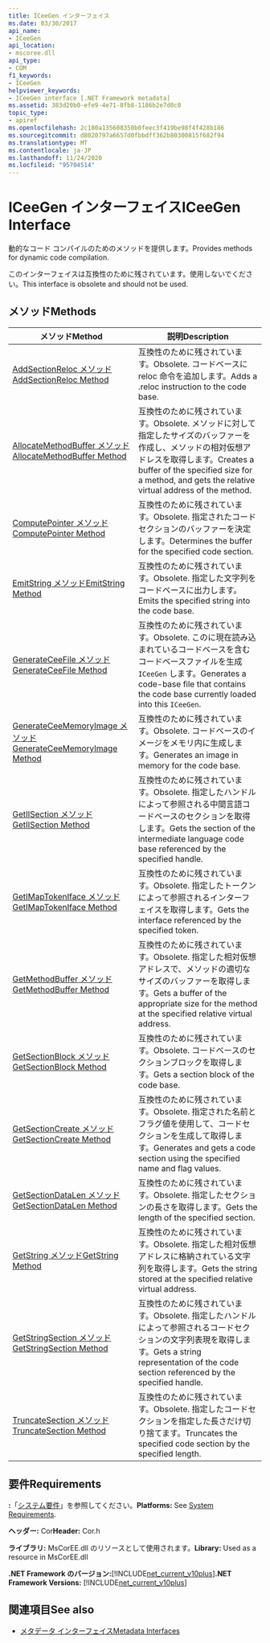 ```yaml
---
title: ICeeGen インターフェイス
ms.date: 03/30/2017
api_name:
- ICeeGen
api_location:
- mscoree.dll
api_type:
- COM
f1_keywords:
- ICeeGen
helpviewer_keywords:
- ICeeGen interface [.NET Framework metadata]
ms.assetid: 383d20b0-efe9-4e71-8fb8-1186b2e7d0c0
topic_type:
- apiref
ms.openlocfilehash: 2c180a135608350b0feec3f419be98f4f428b186
ms.sourcegitcommit: d8020797a6657d0fbbdff362b80300815f682f94
ms.translationtype: MT
ms.contentlocale: ja-JP
ms.lasthandoff: 11/24/2020
ms.locfileid: "95704514"
---
```

# <a name="iceegen-interface"></a><span data-ttu-id="d755c-102">ICeeGen インターフェイス</span><span class="sxs-lookup"><span data-stu-id="d755c-102">ICeeGen Interface</span></span>

<span data-ttu-id="d755c-103">動的なコード コンパイルのためのメソッドを提供します。</span><span class="sxs-lookup"><span data-stu-id="d755c-103">Provides methods for dynamic code compilation.</span></span>  
  
 <span data-ttu-id="d755c-104">このインターフェイスは互換性のために残されています。使用しないでください。</span><span class="sxs-lookup"><span data-stu-id="d755c-104">This interface is obsolete and should not be used.</span></span>  
  
## <a name="methods"></a><span data-ttu-id="d755c-105">メソッド</span><span class="sxs-lookup"><span data-stu-id="d755c-105">Methods</span></span>  
  
|<span data-ttu-id="d755c-106">メソッド</span><span class="sxs-lookup"><span data-stu-id="d755c-106">Method</span></span>|<span data-ttu-id="d755c-107">説明</span><span class="sxs-lookup"><span data-stu-id="d755c-107">Description</span></span>|  
|------------|-----------------|  
|[<span data-ttu-id="d755c-108">AddSectionReloc メソッド</span><span class="sxs-lookup"><span data-stu-id="d755c-108">AddSectionReloc Method</span></span>](iceegen-addsectionreloc-method.md)|<span data-ttu-id="d755c-109">互換性のために残されています。</span><span class="sxs-lookup"><span data-stu-id="d755c-109">Obsolete.</span></span> <span data-ttu-id="d755c-110">コードベースに reloc 命令を追加します。</span><span class="sxs-lookup"><span data-stu-id="d755c-110">Adds a .reloc instruction to the code base.</span></span>|  
|[<span data-ttu-id="d755c-111">AllocateMethodBuffer メソッド</span><span class="sxs-lookup"><span data-stu-id="d755c-111">AllocateMethodBuffer Method</span></span>](iceegen-allocatemethodbuffer-method.md)|<span data-ttu-id="d755c-112">互換性のために残されています。</span><span class="sxs-lookup"><span data-stu-id="d755c-112">Obsolete.</span></span> <span data-ttu-id="d755c-113">メソッドに対して指定したサイズのバッファーを作成し、メソッドの相対仮想アドレスを取得します。</span><span class="sxs-lookup"><span data-stu-id="d755c-113">Creates a buffer of the specified size for a method, and gets the relative virtual address of the method.</span></span>|  
|[<span data-ttu-id="d755c-114">ComputePointer メソッド</span><span class="sxs-lookup"><span data-stu-id="d755c-114">ComputePointer Method</span></span>](iceegen-computepointer-method.md)|<span data-ttu-id="d755c-115">互換性のために残されています。</span><span class="sxs-lookup"><span data-stu-id="d755c-115">Obsolete.</span></span> <span data-ttu-id="d755c-116">指定されたコードセクションのバッファーを決定します。</span><span class="sxs-lookup"><span data-stu-id="d755c-116">Determines the buffer for the specified code section.</span></span>|  
|[<span data-ttu-id="d755c-117">EmitString メソッド</span><span class="sxs-lookup"><span data-stu-id="d755c-117">EmitString Method</span></span>](iceegen-emitstring-method.md)|<span data-ttu-id="d755c-118">互換性のために残されています。</span><span class="sxs-lookup"><span data-stu-id="d755c-118">Obsolete.</span></span> <span data-ttu-id="d755c-119">指定した文字列をコードベースに出力します。</span><span class="sxs-lookup"><span data-stu-id="d755c-119">Emits the specified string into the code base.</span></span>|  
|[<span data-ttu-id="d755c-120">GenerateCeeFile メソッド</span><span class="sxs-lookup"><span data-stu-id="d755c-120">GenerateCeeFile Method</span></span>](iceegen-generateceefile-method.md)|<span data-ttu-id="d755c-121">互換性のために残されています。</span><span class="sxs-lookup"><span data-stu-id="d755c-121">Obsolete.</span></span> <span data-ttu-id="d755c-122">このに現在読み込まれているコードベースを含むコードベースファイルを生成 `ICeeGen` します。</span><span class="sxs-lookup"><span data-stu-id="d755c-122">Generates a code-base file that contains the code base currently loaded into this `ICeeGen`.</span></span>|  
|[<span data-ttu-id="d755c-123">GenerateCeeMemoryImage メソッド</span><span class="sxs-lookup"><span data-stu-id="d755c-123">GenerateCeeMemoryImage Method</span></span>](iceegen-generateceememoryimage-method.md)|<span data-ttu-id="d755c-124">互換性のために残されています。</span><span class="sxs-lookup"><span data-stu-id="d755c-124">Obsolete.</span></span> <span data-ttu-id="d755c-125">コードベースのイメージをメモリ内に生成します。</span><span class="sxs-lookup"><span data-stu-id="d755c-125">Generates an image in memory for the code base.</span></span>|  
|[<span data-ttu-id="d755c-126">GetIlSection メソッド</span><span class="sxs-lookup"><span data-stu-id="d755c-126">GetIlSection Method</span></span>](iceegen-getilsection-method.md)|<span data-ttu-id="d755c-127">互換性のために残されています。</span><span class="sxs-lookup"><span data-stu-id="d755c-127">Obsolete.</span></span> <span data-ttu-id="d755c-128">指定したハンドルによって参照される中間言語コードベースのセクションを取得します。</span><span class="sxs-lookup"><span data-stu-id="d755c-128">Gets the section of the intermediate language code base referenced by the specified handle.</span></span>|  
|[<span data-ttu-id="d755c-129">GetIMapTokenIface メソッド</span><span class="sxs-lookup"><span data-stu-id="d755c-129">GetIMapTokenIface Method</span></span>](iceegen-getimaptokeniface-method.md)|<span data-ttu-id="d755c-130">互換性のために残されています。</span><span class="sxs-lookup"><span data-stu-id="d755c-130">Obsolete.</span></span> <span data-ttu-id="d755c-131">指定したトークンによって参照されるインターフェイスを取得します。</span><span class="sxs-lookup"><span data-stu-id="d755c-131">Gets the interface referenced by the specified token.</span></span>|  
|[<span data-ttu-id="d755c-132">GetMethodBuffer メソッド</span><span class="sxs-lookup"><span data-stu-id="d755c-132">GetMethodBuffer Method</span></span>](iceegen-getmethodbuffer-method.md)|<span data-ttu-id="d755c-133">互換性のために残されています。</span><span class="sxs-lookup"><span data-stu-id="d755c-133">Obsolete.</span></span> <span data-ttu-id="d755c-134">指定した相対仮想アドレスで、メソッドの適切なサイズのバッファーを取得します。</span><span class="sxs-lookup"><span data-stu-id="d755c-134">Gets a buffer of the appropriate size for the method at the specified relative virtual address.</span></span>|  
|[<span data-ttu-id="d755c-135">GetSectionBlock メソッド</span><span class="sxs-lookup"><span data-stu-id="d755c-135">GetSectionBlock Method</span></span>](iceegen-getsectionblock-method.md)|<span data-ttu-id="d755c-136">互換性のために残されています。</span><span class="sxs-lookup"><span data-stu-id="d755c-136">Obsolete.</span></span> <span data-ttu-id="d755c-137">コードベースのセクションブロックを取得します。</span><span class="sxs-lookup"><span data-stu-id="d755c-137">Gets a section block of the code base.</span></span>|  
|[<span data-ttu-id="d755c-138">GetSectionCreate メソッド</span><span class="sxs-lookup"><span data-stu-id="d755c-138">GetSectionCreate Method</span></span>](iceegen-getsectioncreate-method.md)|<span data-ttu-id="d755c-139">互換性のために残されています。</span><span class="sxs-lookup"><span data-stu-id="d755c-139">Obsolete.</span></span> <span data-ttu-id="d755c-140">指定された名前とフラグ値を使用して、コードセクションを生成して取得します。</span><span class="sxs-lookup"><span data-stu-id="d755c-140">Generates and gets a code section using the specified name and flag values.</span></span>|  
|[<span data-ttu-id="d755c-141">GetSectionDataLen メソッド</span><span class="sxs-lookup"><span data-stu-id="d755c-141">GetSectionDataLen Method</span></span>](iceegen-getsectiondatalen-method.md)|<span data-ttu-id="d755c-142">互換性のために残されています。</span><span class="sxs-lookup"><span data-stu-id="d755c-142">Obsolete.</span></span> <span data-ttu-id="d755c-143">指定したセクションの長さを取得します。</span><span class="sxs-lookup"><span data-stu-id="d755c-143">Gets the length of the specified section.</span></span>|  
|[<span data-ttu-id="d755c-144">GetString メソッド</span><span class="sxs-lookup"><span data-stu-id="d755c-144">GetString Method</span></span>](iceegen-getstring-method.md)|<span data-ttu-id="d755c-145">互換性のために残されています。</span><span class="sxs-lookup"><span data-stu-id="d755c-145">Obsolete.</span></span> <span data-ttu-id="d755c-146">指定した相対仮想アドレスに格納されている文字列を取得します。</span><span class="sxs-lookup"><span data-stu-id="d755c-146">Gets the string stored at the specified relative virtual address.</span></span>|  
|[<span data-ttu-id="d755c-147">GetStringSection メソッド</span><span class="sxs-lookup"><span data-stu-id="d755c-147">GetStringSection Method</span></span>](iceegen-getstringsection-method.md)|<span data-ttu-id="d755c-148">互換性のために残されています。</span><span class="sxs-lookup"><span data-stu-id="d755c-148">Obsolete.</span></span> <span data-ttu-id="d755c-149">指定したハンドルによって参照されるコードセクションの文字列表現を取得します。</span><span class="sxs-lookup"><span data-stu-id="d755c-149">Gets a string representation of the code section referenced by the specified handle.</span></span>|  
|[<span data-ttu-id="d755c-150">TruncateSection メソッド</span><span class="sxs-lookup"><span data-stu-id="d755c-150">TruncateSection Method</span></span>](iceegen-truncatesection-method.md)|<span data-ttu-id="d755c-151">互換性のために残されています。</span><span class="sxs-lookup"><span data-stu-id="d755c-151">Obsolete.</span></span> <span data-ttu-id="d755c-152">指定したコードセクションを指定した長さだけ切り捨てます。</span><span class="sxs-lookup"><span data-stu-id="d755c-152">Truncates the specified code section by the specified length.</span></span>|  
  
## <a name="requirements"></a><span data-ttu-id="d755c-153">要件</span><span class="sxs-lookup"><span data-stu-id="d755c-153">Requirements</span></span>  

 <span data-ttu-id="d755c-154">**:**「[システム要件](../../get-started/system-requirements.md)」を参照してください。</span><span class="sxs-lookup"><span data-stu-id="d755c-154">**Platforms:** See [System Requirements](../../get-started/system-requirements.md).</span></span>  
  
 <span data-ttu-id="d755c-155">**ヘッダー:** Cor</span><span class="sxs-lookup"><span data-stu-id="d755c-155">**Header:** Cor.h</span></span>  
  
 <span data-ttu-id="d755c-156">**ライブラリ:** MsCorEE.dll のリソースとして使用されます。</span><span class="sxs-lookup"><span data-stu-id="d755c-156">**Library:** Used as a resource in MsCorEE.dll</span></span>  
  
 <span data-ttu-id="d755c-157">**.NET Framework のバージョン:**[!INCLUDE[net_current_v10plus](../../../../includes/net-current-v10plus-md.md)]</span><span class="sxs-lookup"><span data-stu-id="d755c-157">**.NET Framework Versions:** [!INCLUDE[net_current_v10plus](../../../../includes/net-current-v10plus-md.md)]</span></span>  
  
## <a name="see-also"></a><span data-ttu-id="d755c-158">関連項目</span><span class="sxs-lookup"><span data-stu-id="d755c-158">See also</span></span>

- [<span data-ttu-id="d755c-159">メタデータ インターフェイス</span><span class="sxs-lookup"><span data-stu-id="d755c-159">Metadata Interfaces</span></span>](metadata-interfaces.md)
